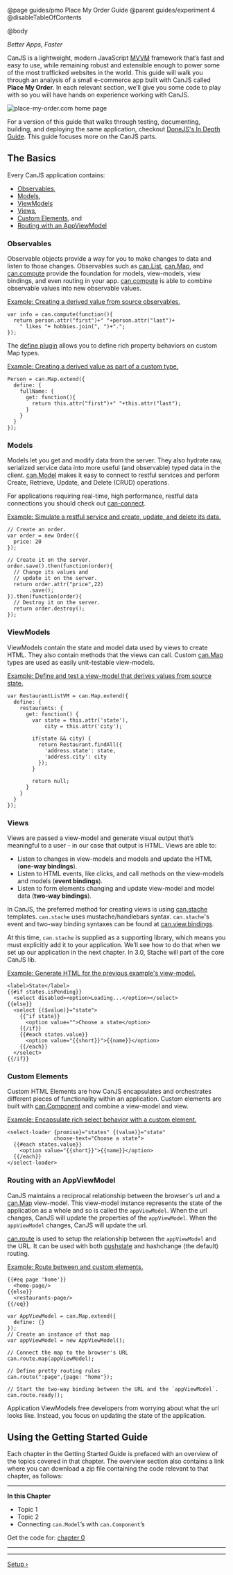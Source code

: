 @page guides/pmo Place My Order Guide
@parent guides/experiment 4
@disableTableOfContents

@body

<div class="getting-started">

*Better Apps, Faster*

CanJS is a lightweight, modern JavaScript <a href="https://en.wikipedia.org/wiki/Model_View_ViewModel" target="_blank">MVVM</a>
framework that’s fast and easy to use, while remaining robust and extensible
enough to power some of the most trafficked websites in the world. This guide
will walk you through an analysis of a small e-commerce app built with CanJS called __Place My Order__.
In each relevant section, we’ll give you some code to play with
so you will have hands on experience working with CanJS.

![place-my-order.com home page](../can/guides/images/application-design/Home.png)

For a version of this guide that walks through testing, documenting, building, and deploying the same
application, checkout [DoneJS's In Depth Guide](http://donejs.com/place-my-order.html).  This
guide focuses more on the CanJS parts.

## The Basics

Every CanJS application contains:

- [Observables](#observables),
- [Models](#models),
- [ViewModels](#view-models)
- [Views](#views),
- [Custom Elements](#custom_elements), and
- [Routing with an AppViewModel](#routing)

<a name="observables"></a>
### Observables
Observable objects provide a way for you to make changes to data and listen to
those changes. Observables such as [can.List](../docs/can.List.html), [can.Map](../docs/can.Map.html), and
[can.compute](../docs/can.compute.html) provide the
foundation for models, view-models, view bindings, and even routing in your app. [can.compute](../docs/can.compute.html)
is able to combine observable values into new observable values.

[Example: Creating a derived value from source observables.](http://justinbmeyer.jsbin.com/koqaxe/edit?js,console)

```
var info = can.compute(function(){
  return person.attr("first")+" "+person.attr("last")+
    " likes "+ hobbies.join(", ")+".";
});
```

The [define plugin](../docs/can.Map.prototype.define.html) allows you to define rich property behaviors on
custom Map types.

[Example: Creating a derived value as part of a custom type.](http://justinbmeyer.jsbin.com/wuwifaf/edit?js,console)
```
Person = can.Map.extend({
  define: {
    fullName: {
      get: function(){
        return this.attr("first")+" "+this.attr("last");
      }
    }
  }
});
```


<a name="models"></a>
### Models
Models let you get and modify data from the server. They also hydrate
raw, serialized service data into more useful (and observable) typed
data in the client. [can.Model](../docs/can.Model.html) makes it easy to connect to restful services
and perform Create, Retrieve, Update, and Delete (CRUD) operations.

For applications requiring real-time, high performance, restful data connections you should check out [can-connect](http://connect.canjs.com/).

[Example: Simulate a restful service and create, update, and delete its data.](http://justinbmeyer.jsbin.com/codubev/edit?js,console)
```
// Create an order.
var order = new Order({
  price: 20
});

// Create it on the server.
order.save().then(function(order){
  // Change its values and
  // update it on the server.
  return order.attr("price",22)
       .save();
}).then(function(order){
  // Destroy it on the server.
  return order.destroy();
});
```

<a name="view-models"></a>
### ViewModels

ViewModels contain the state and model data used by views to create HTML. They also
contain methods that the views can call. Custom [can.Map](../docs/can.Map.html) types
are used as easily unit-testable view-models.  

[Example: Define and test a view-model that derives values from source state.](http://jsbin.com/sotero/edit?js,output)
```
var RestaurantListVM = can.Map.extend({
  define: {
    restaurants: {
      get: function() {
        var state = this.attr('state'),
            city = this.attr('city');

        if(state && city) {
          return Restaurant.findAll({
            'address.state': state,
            'address.city': city
          });
        }

        return null;
      }
    }
  }
});
```

<a name="views"></a>
### Views

Views are passed a view-model and generate visual output that’s meaningful to a user - in our case that
output is HTML.  Views are able to:

- Listen to changes in view-models and models and update the HTML (__one-way bindings__).
- Listen to HTML events, like clicks, and call methods on the view-models and models (__event bindings__).
- Listen to form elements changing and update view-model and model data (__two-way bindings__).

In CanJS, the preferred method for creating views is using [can.stache](../docs/can.stache.html)
templates. `can.stache` uses mustache/handlebars syntax. `can.stache`'s event and two-way binding
syntaxes can be found at [can.view.bindings](../docs/can.view.bindings.html).

At this time, `can.stache` is supplied as a supporting
library, which means you must explicitly add it to your application. We’ll see
how to do that when we set up our application in the next chapter. In 3.0,
Stache will part of the core CanJS lib.

[Example: Generate HTML for the previous example's view-model.](http://justinbmeyer.jsbin.com/gewavi/edit?html,output)
```
<label>State</label>
{{#if states.isPending}}
  <select disabled><option>Loading...</option></select>
{{else}}
  <select {($value)}="state">
    {{^if state}}
      <option value="">Choose a state</option>
    {{/if}}
    {{#each states.value}}
      <option value="{{short}}">{{name}}</option>
    {{/each}}
  </select>
{{/if}}
```

<a name="custom_elements"></a>
### Custom Elements

Custom HTML Elements are how CanJS encapsulates and orchestrates different pieces of
functionality within an application. Custom elements are built with
[can.Component](../docs/can.Component.html) and combine a
view-model and view.

[Example: Encapsulate rich select behavior with a custom <select-loader> element.](http://justinbmeyer.jsbin.com/sonuwuc/edit?html,js,output)
```
<select-loader {promise}="states" {(value)}="state"
               choose-text="Choose a state">
  {{#each states.value}}
    <option value="{{short}}">{{name}}</option>
  {{/each}}
</select-loader>
```

<a name="routing"></a>
### Routing with an AppViewModel

CanJS maintains a reciprocal relationship between the browser's url
and a [can.Map](../docs/can.Map.html) view-model. This view-model instance
represents the state of the application as a whole and so is
called the `appViewModel`.  When the url changes,
CanJS will update the properties of the `appViewModel`.  When
the `appViewModel` changes, CanJS will update the url.  

[can.route](../docs/can.route.html) is used to setup the relationship between the
`appViewModel` and the URL. It can be used with both [pushstate](../docs/can.route.pushstate.html) and
hashchange (the default) routing.  

[Example: Route between <home-page> and <restaurants-page> custom elements.](http://jsbin.com/surokag/edit?html,js,output)
```
{{#eq page 'home'}}
  <home-page/>
{{else}}
  <restaurants-page/>
{{/eq}}
```
```
var AppViewModel = can.Map.extend({
  define: {}
});
// Create an instance of that map
var appViewModel = new AppViewModel();

// Connect the map to the browser's URL
can.route.map(appViewModel);

// Define pretty routing rules
can.route(":page",{page: "home"});

// Start the two-way binding between the URL and the `appViewModel`.
can.route.ready();
```

Application ViewModels free developers
from worrying about what the url looks like. Instead, you focus on
updating the state of the application.

## Using the Getting Started Guide
Each chapter in the Getting Started Guide is prefaced with an overview of the
topics covered in that chapter. The overview section also contains a link where
you can download a zip file containing the code relevant to that chapter, as follows:

- - -
**In this Chapter**
 - Topic 1
 - Topic 2
 - Connecting `can.Model`’s with `can.Component`’s

Get the code for: [chapter 0](/guides/examples/PlaceMyOrder/ch-0_canjs-getting-started.zip)

- - -

- - -

<span class="pull-right">[Setup &rsaquo;](Setup.html)</span>

</div>
<script src="http://static.jsbin.com/js/embed.min.js?3.35.5"></script>
